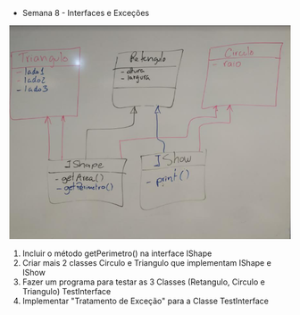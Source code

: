* Semana 8 - Interfaces e Exceções

![Diagrama Classes](img/DiagramaClasses.PNG)

1. Incluir o método getPerimetro() na interface IShape
2. Criar mais 2 classes Circulo e Triangulo que implementam IShape e IShow
3. Fazer um programa para testar as 3 Classes (Retangulo, Circulo e Triangulo) TestInterface
4. Implementar "Tratamento de Exceção" para a Classe TestInterface
